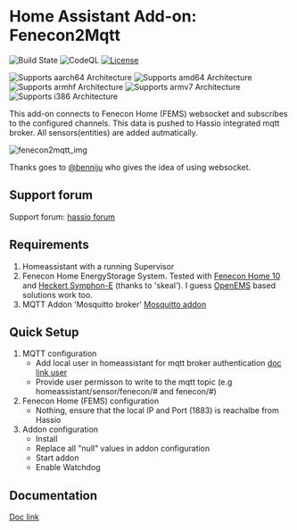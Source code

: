 # Home Assistant Add-on: Fenecon2Mqtt

![Build State][build-state-shield]
![CodeQL][codeql-state-badge]
[![License][license-shield]](LICENSE.md)

![Supports aarch64 Architecture][aarch64-shield]
![Supports amd64 Architecture][amd64-shield]
![Supports armhf Architecture][armhf-shield]
![Supports armv7 Architecture][armv7-shield]
![Supports i386 Architecture][i386-shield]

This add-on connects to Fenecon Home (FEMS) websocket and subscribes to the configured channels. This data is pushed to Hassio integrated mqtt broker. All sensors(entities) are added autmatically.

![fenecon2mqtt_img](https://github.com/Skeletitor/ha_addon_fenecon2mqtt/blob/main/fenecon2mqtt/logo.png?raw=true)

Thanks goes to [@benniju] who gives the idea of using websocket.

## Support forum
Support forum: [hassio forum]

## Requirements

1. Homeassistant with a running Supervisor
2. Fenecon Home EnergyStorage System. Tested with [Fenecon Home 10] and [Heckert Symphon-E] (thanks to 'skeal'). I guess [OpenEMS] based solutions work too.
3. MQTT Addon 'Mosquitto broker' [Mosquitto addon]

## Quick Setup

1. MQTT configuration
   - Add local user in homeassistant for mqtt broker authentication [doc link user]
   - Provide user permisson to write to the mqtt topic (e.g homeassistant/sensor/fenecon/# and fenecon/#)
2. Fenecon Home (FEMS) configuration
   - Nothing, ensure that the local IP and Port (1883) is reachalbe from Hassio
3. Addon configuration
   - Install
   - Replace all "null" values in addon configuration
   - Start addon
   - Enable Watchdog

## Documentation

[Doc link]

[aarch64-shield]: https://img.shields.io/badge/aarch64-yes-green.svg
[amd64-shield]: https://img.shields.io/badge/amd64-yes-green.svg
[armhf-shield]: https://img.shields.io/badge/armhf-yes-green.svg
[armv7-shield]: https://img.shields.io/badge/armv7-yes-green.svg
[i386-shield]: https://img.shields.io/badge/i386-yes-green.svg
[license-shield]: https://img.shields.io/github/license/Skeletitor/ha_addon_fenecon2mqtt
[build-state-shield]: https://img.shields.io/github/actions/workflow/status/Skeletitor/ha_addon_fenecon2mqtt/builder.yaml?branch=main
[codeql-state-badge]: https://github.com/Skeletitor/ha_addon_fenecon2mqtt/workflows/CodeQL/badge.svg
[mosquitto addon]: (https://github.com/home-assistant/addons/tree/master/mosquitto)
[@benniju]: https://github.com/benniju
[doc link]: ./DOCS.md
[doc link user]: https://github.com/Skeletitor/ha_addon_fenecon2mqtt/blob/main/fenecon2mqtt/DOCS.md#users-and-passwords
[fenecon home 10]: https://fenecon.de/fenecon-home-10/
[openems]: https://openems.io/
[Heckert Symphon-E]: https://www.heckertsolar.com/symphon-e/
[hassio forum]: https://community.home-assistant.io/t/add-on-fenecon2mqtt-connect-fenecon-home-openems-energy-storage-systems-to-homeassistant/561823
